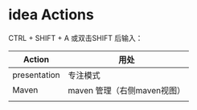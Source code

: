 # idea Actions



CTRL + SHIFT + A 或双击SHIFT 后输入：

| **Action**   | **用处**                    |
| ------------ | --------------------------- |
| presentation | 专注模式                    |
| Maven        | maven 管理（右侧maven视图） |
|              |                             |

